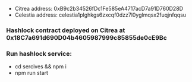 - Citrea address: 0xB9c2b34526fDc1Fe585eA4717acD7a91D760D28D
- Celestia address: celestia1plghkgs6zxcqf0dzz7l0yglmqsx2fuqjnfqqsu

### Hashlock contract deployed on Citrea at 0x18C7a691d690D04b4605987999c85855de0cE9Bc

### Run hashlock service:
- cd sercives && npm i
- npm run start
